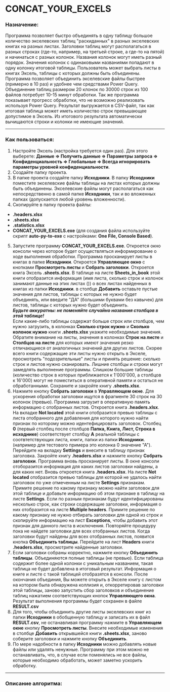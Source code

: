 # CONCAT_YOUR_EXCELS
### Назначение:
Программа позволяет быстро объединять в одну таблицу большое количество экселевских таблиц "раскиданных" в разных экселевских книгах на разных листах.
Заголовки таблиц могут располагаться в разных строках (где-то, например, на третьей строке, а где-то на пятой) и начинаться с разных колонок. Названия колонок могут иметь разный порядок. Значения колонок с одинаковыми названиями попадают в одну колонку итоговой таблицы.
Пользователь может выбрать листы в книгах Эксель, таблицы с которых должны быть объединены.
Программа позволяет объединить экселевские файлы быстрее (примерно в 10 раз) и удобнее чем средствами Power Query.  Объединение таблиц размером 20 клонок по 30000 строк из 100 файлов потребует 10-15 минут обработки. Так же программа показывает прогресс обработки, что не возможно реализовать используя Power Query.
Результат выгружается в CSV-файл, так как итоговая таблица может иметь количество строк превышающее допустимое в Эксель.
Из итогового результата автоматически вычищаются строки и колонки не имеющие значений.

---
### Как пользоваться:
1. Настройте Эксель (настройка требуется один раз). Для этого выберете: **Данные => Получить данные => Параметры запроса => Конфиденциальность => Глобальные => Всегда игнорировать параметры уровней конфиденциальности**.
2. Создайте папку проекта.
3. В папке проекта создайте папку **Исходники**. В папку **Исходники** поместите экселевские файлы таблицы на листах которых должны быть объединены. Экселевские файлы могут располагаться как непосредственно в самой папке **Исходники**, так и во вложенных папках (допускается любой уровень вложенности).
4. Скопируйте в папку проекта файлы:
-  **.headers.xlsx**
-  **.sheets.xlsx**
-  **.statistics.xlsx**
-  **CONCAT_YOUR_EXCELS.exe** (для создания файла используйте скрипт **auto-py-to-exe** с настройками: **One File, Console Based**).
5. Запустите программу **CONCAT_YOUR_EXCELS.exe**. Откроется окно консоли через которое будет осуществляться информирование о ходе выполнения обработки. Программа просканирует листы в книгах в папке **Исходники**. Откроется **Управляющее окно** с кнопками **Просмотреть листы** и **Собрать заголовки**. Откроется книга Эксель **.sheets.xlsx**. В таблице на листе **Sheets_in_book** этой книги отобразится информация (имя листа, сколько строк и колонок занимают данные на этих листах ()) о всех листах найденных в книгах из папки **Исходники**. в столбце **Добавить** оставьте пустые значения для листов, таблицы с которых не нужно будет объединять, или введите "ДА" (большими буквами без кавычек) для листов, таблицы с которых нужно будет объединить. <br>_**Будьте аккуратны: не поменяйте случайно названия столбцов в этой таблице!**<br>_ Если какие-либо таблицы содержат больше строк или столбцов, чем нужно загрузить, в колонках **Сколько строк нужно** и **Сколько колонок нужно** книги **.sheets.xlsx** укажите необходимые значения. Обратите внимание на листы, значения в колонках **Строк на листе** и **Столбцов на листе** для которых имеют значения резко отличающиеся от аналогичных значений для других листов. Скорее всего книги содержащие эти листы нужно открыть в Экселе, просмотреть "подозрительные" листы и принять решение: сколько строк и листов нужно сканировать. Лишние столбцы и строки могут замедлять выполнение программы. Слишком большие таблицы (количество строк в которых приближается к 1'000'000, а столбцов к 16'000) могут не поместиться в оперативной памяти и остаться не обработанными. Сохраните и закройте книгу **.sheets.xlsx**.
6. Нажмите кнопку **Собрать заголовки** в **Управляющем окне**. Для ускорения обработки заголовки ищутся в фрагменте 30 строк на 30 колонок (превью). Программа загрузит в оперативную память информацию с отобранных листов. Откроется книга **.headers.xlsx**. На вкладке **Not located** этой книги отобразится превью таблицы с листа отобранного для добавления для которого нужно найти признак по которому можно идентефицировать заголовок. Столбец **0** (первый столбец после столбцов **Папка, Книга, Лист, Строка в исходнике**) соответствует столбцу **A** реальной таблицы с соотвтетствующих листа, книги, папки из папки **Исходники**. 
 (например для тестового примера это колонка 0 значение "А"). Перейдите на вкладку **Settings** и внесите в таблицу признак заголовка. Закройте книгу **.headers.xlsx** и нажмите кнопку **Собрать заголовки**. Программа вновь просканирует листы. В окне консоли отоборазится информация для каких листов заголовки найдены, а для каких нет. Вновь откроется книга **.headers.xlsx**. На листе  **Not located** отобразится превью таблицы для которой не удалось найти заголовок по уже отмеченным на листе **Settings** признакам. Примите решение по какому признаку можно найти заголовок для этой таблице и добавьте информацию об этом признаке в таблицу на листе **Settings**. Если по разным признакам будут идентифицированы несколько строк, как строки содержащие заголовки, информация о них отобразится на листе **Multiple headers**.  Примите решение по какому признаку не нужно отбирать заголовки для одной из строк и скопируйте информацию на лист **Exceptions**, чтобы добавить этот признак для данного листа в исключения. Повторяйте процедуру пока не найдете заголовки для всех отобранных листов. Когда заголовки будут найдены для всех отобранных листов, появится кнопка **Объединить таблицы**. Перейдите на лист **Headers** книги **.headers.xlsx**, просмотрите найденные заголовки.
7. Если заголовки собраны корректно, нажмите кнопку **Объединить таблицы**. Объединяются полные таблицы (не превью). Если таблица содержит более одной колонки с уникальным названием, такая таблица не будет добавлена в итоговый результат. Информация о книге и листе с такой таблицей отобразятся в консоли. После окончания объединия, Вы можете открыть в Экселе книгу с листом на котором была обнаружена коллизия и, откорретировав заголовки этой таблицы, заново запустить сбор заголовков и объединение таблиц нажатием соответствующих кнопок **Управляющего окна**. 
Результат выполнения программы будет сохранен в файле **RESULT.csv**
8. Для того, чтобы объединить другие листы экселевских книг из папки **Исходники** в обобщенную таблицу и записать их в файл **RESULT.csv**, не останавливая программу нажмите в **Управляющем окне** кнопку **Просмотреть листы**. Внесите необходимые изменения в столбце **Добавить** открывшейся книги **.sheets.xlsx**, заново соберите заголовки и нажмите кнопку **Объединить**.
9. По мере надобности в папку **Исходники** можно добавлять новые файлы или удалять ненужные. Программу при этом можно не останавливать, что, в случае если поменялись не все файлы, которые необходимо обработать, может заметно ускорить обработку.
---
### Описание алгоритма: